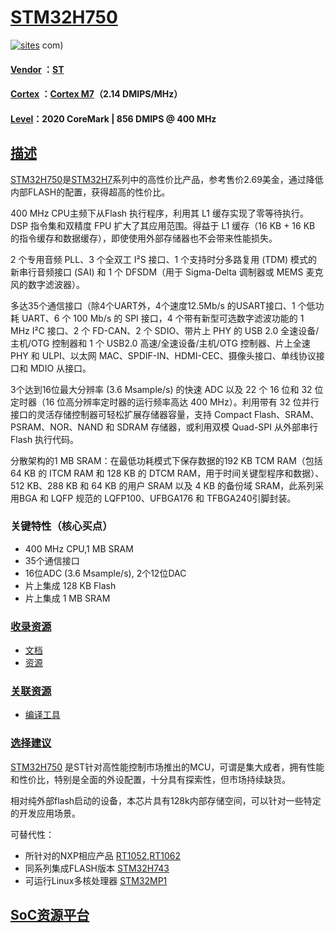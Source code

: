 ﻿# [STM32H750](https://github.com/sochub/STM32H750)
[![sites](http://182.61.61.133//resources/OS-Q.png)](http://www.qitas.cn) com)

#### [Vendor](https://github.com/sochub/Vendor) ：[ST](https://github.com/sochub/ST)
#### [Cortex](https://github.com/sochub/Cortex) ：[Cortex M7](https://github.com/sochub/CM7)（2.14 DMIPS/MHz）
#### [Level](https://github.com/sochub/Level)：2020 CoreMark | 856 DMIPS @ 400 MHz

## [描述](https://github.com/sochub/STM32H750/wiki) 

[STM32H750](https://github.com/sochub/STM32H750)是[STM32H7](https://www.st.com/zh/microcontrollers-microprocessors/stm32h7-series.html)系列中的高性价比产品，参考售价2.69美金，通过降低内部FLASH的配置，获得超高的性价比。

400 MHz CPU主频下从Flash 执行程序，利用其 L1 缓存实现了零等待执行。DSP 指令集和双精度 FPU 扩大了其应用范围。得益于 L1 缓存（16 KB + 16 KB 的指令缓存和数据缓存），即使使用外部存储器也不会带来性能损失。

2 个专用音频 PLL、3 个全双工 I²S 接口、1 个支持时分多路复用 (TDM) 模式的新串行音频接口 (SAI) 和 1 个 DFSDM（用于 Sigma-Delta 调制器或 MEMS 麦克风的数字滤波器）。

多达35个通信接口（除4个UART外，4个速度12.5Mb/s 的USART接口、1 个低功耗 UART、6 个 100 Mb/s 的 SPI 接口，4 个带有新型可选数字滤波功能的 1 MHz I²C 接口、2 个 FD-CAN、2 个 SDIO、带片上 PHY 的 USB 2.0 全速设备/主机/OTG 控制器和 1 个 USB2.0 高速/全速设备/主机/OTG 控制器、片上全速 PHY 和 ULPI、以太网 MAC、SPDIF-IN、HDMI-CEC、摄像头接口、单线协议接口和 MDIO 从接口。

3个达到16位最大分辨率 (3.6 Msample/s) 的快速 ADC 以及 22 个 16 位和 32 位定时器（16 位高分辨率定时器的运行频率高达 400 MHz）。利用带有 32 位并行接口的灵活存储控制器可轻松扩展存储器容量，支持 Compact Flash、SRAM、PSRAM、NOR、NAND 和 SDRAM 存储器，或利用双模 Quad-SPI 从外部串行 Flash 执行代码。

分散架构的1 MB SRAM：在最低功耗模式下保存数据的192 KB TCM RAM（包括 64 KB 的 ITCM RAM 和 128 KB 的 DTCM RAM，用于时间关键型程序和数据）、512 KB、288 KB 和 64 KB 的用户 SRAM 以及 4 KB 的备份域 SRAM，此系列采用BGA 和 LQFP 规范的 LQFP100、UFBGA176 和 TFBGA240引脚封装。

### 关键特性（核心买点）

* 400 MHz CPU,1 MB SRAM
* 35个通信接口
* 16位ADC (3.6 Msample/s), 2个12位DAC
* 片上集成 128 KB Flash
* 片上集成 1 MB SRAM

### [收录资源](https://github.com/sochub)

* [文档](docs/)
* [资源](src/)

### [关联资源](https://github.com/sochub)

* [编译工具](https://github.com/sochub/arm-none-eabi)

### [选择建议](https://github.com/sochub)

[STM32H750](https://github.com/sochub/STM32H750) 是ST针对高性能控制市场推出的MCU，可谓是集大成者，拥有性能和性价比，特别是全面的外设配置，十分具有探索性，但市场持续缺货。

相对纯外部flash启动的设备，本芯片具有128k内部存储空间，可以针对一些特定的开发应用场景。

可替代性：

* 所针对的NXP相应产品 [RT1052](https://github.com/sochub/RT1052),[RT1062](https://github.com/sochub/RT1062)
* 同系列集成FLASH版本 [STM32H743](https://github.com/sochub/STM32H743)  
* 可运行Linux多核处理器 [STM32MP1](https://github.com/sochub/STM32MP1)  

##  [SoC资源平台](http://www.qitas.cn)  
